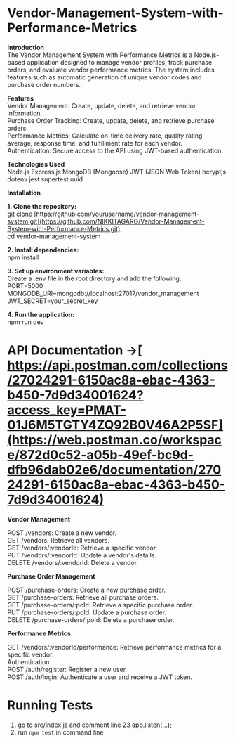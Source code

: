 # Vendor-Management-System-with-Performance-Metrics

**Introduction**  
The Vendor Management System with Performance Metrics is a Node.js-based application designed to manage vendor profiles, track purchase orders, and evaluate vendor performance metrics. The system includes features such as automatic generation of unique vendor codes and purchase order numbers.  

**Features**  
Vendor Management: Create, update, delete, and retrieve vendor information.  
Purchase Order Tracking: Create, update, delete, and retrieve purchase orders.  
Performance Metrics: Calculate on-time delivery rate, quality rating average, response time, and fulfillment rate for each vendor.  
Authentication: Secure access to the API using JWT-based authentication.  

**Technologies Used**  
Node.js
Express.js
MongoDB (Mongoose)
JWT (JSON Web Token)
bcryptjs
dotenv
jest
supertest
uuid

**Installation**  

**1. Clone the repository:**  
   git clone [https://github.com/yourusername/vendor-management-system.git](https://github.com/NIKKITAGARG/Vendor-Management-System-with-Performance-Metrics.git)  
   cd vendor-management-system  

**2. Install dependencies:**  
   npm install  

**3. Set up environment variables:**  
    Create a .env file in the root directory and add the following:  
    PORT=5000  
    MONGODB_URI=mongodb://localhost:27017/vendor_management  
    JWT_SECRET=your_secret_key  

**4. Run the application:**  
     npm run dev  
     
# API Documentation ->[ https://api.postman.com/collections/27024291-6150ac8a-ebac-4363-b450-7d9d34001624?access_key=PMAT-01J6M5TGTY4ZQ92B0V46A2P5SF](https://web.postman.co/workspace/872d0c52-a05b-49ef-bc9d-dfb96dab02e6/documentation/27024291-6150ac8a-ebac-4363-b450-7d9d34001624)  

**Vendor Management**  

POST /vendors: Create a new vendor.  
GET /vendors: Retrieve all vendors.  
GET /vendors/:vendorId: Retrieve a specific vendor.  
PUT /vendors/:vendorId: Update a vendor's details.  
DELETE /vendors/:vendorId: Delete a vendor.  

**Purchase Order Management**  

POST /purchase-orders: Create a new purchase order.  
GET /purchase-orders: Retrieve all purchase orders.  
GET /purchase-orders/:poId: Retrieve a specific purchase order.  
PUT /purchase-orders/:poId: Update a purchase order.  
DELETE /purchase-orders/:poId: Delete a purchase order.  

**Performance Metrics**  

GET /vendors/:vendorId/performance: Retrieve performance metrics for a specific vendor.  
Authentication  
POST /auth/register: Register a new user.  
POST /auth/login: Authenticate a user and receive a JWT token.  

# Running Tests
1. go to src/index.js and comment line 23 app.listen(...);
2. run `npm test` in command line



